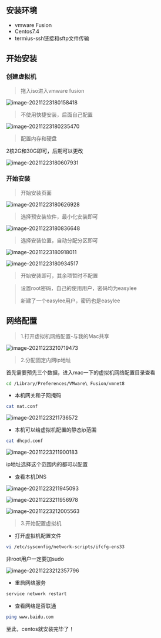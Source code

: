 ## 安装环境

- vmware Fusion
- Centos7.4
- termius-ssh链接和sftp文件传输



## 开始安装

### 创建虚拟机

>  拖入iso进入vmware fusion

![image-20211223180158418](assets/centos系统安装/image-20211223180158418.png)

>不使用快捷安装，后面自己配置

![image-20211223180235470](assets/centos系统安装/image-20211223180235470.png)

>  配置内存和硬盘

2核2G和30G即可，后期可以更改

![image-20211223180607931](assets/centos系统安装/image-20211223180607931.png)

### 开始安装

> 开始安装页面

![image-20211223180626928](assets/centos系统安装/image-20211223180626928.png)

> 选择预安装软件，最小化安装即可

![image-20211223180836648](assets/centos系统安装/image-20211223180836648.png)

> 选择安装位置，自动分配分区即可

![image-20211223180918011](assets/centos系统安装/image-20211223180918011.png)

![image-20211223180934517](assets/centos系统安装/image-20211223180934517.png)

> 开始安装即可，其余项暂时不配置

> 设置root密码，自己的使用用户，密码均为easylee
>
> 新建了一个easylee用户，密码也是easylee

## 网络配置

> 1.打开虚拟机网络配置-与我的Mac共享

![image-20211223210719473](assets/centos系统安装/image-20211223210719473.png)

> 2.分配固定内网ip地址

首先需要预先三个数据，进入mac一下的虚拟机网络配置目录查看

```bash
cd /Library/Preferences/VMware\ Fusion/vmnet8
```

- 本机网关和子网掩码

```bash
cat nat.conf
```

![image-20211223211736572](assets/centos系统安装/image-20211223211736572.png)

- 本机可以给虚拟机配置的静态ip范围

```bash
cat dhcpd.conf
```

![image-20211223211900183](assets/centos系统安装/image-20211223211900183.png)

ip地址选择这个范围内的都可以配置

- 查看本机DNS

![image-20211223211945093](assets/centos系统安装/image-20211223211945093.png)

![image-20211223211956978](assets/centos系统安装/image-20211223211956978.png)

![image-20211223212005563](assets/centos系统安装/image-20211223212005563.png)

> 3.开始配置虚拟机

- 打开虚拟机配置文件

```bash
vi /etc/sysconfig/network-scripts/ifcfg-ens33
```

非root用户一定要加sudo

![image-20211223212357796](assets/centos系统安装/image-20211223212357796.png)

- 重启网络服务

```bash
service network restart
```

- 查看网络是否联通

```bash
ping www.baidu.com
```



至此，centos就安装完毕了！